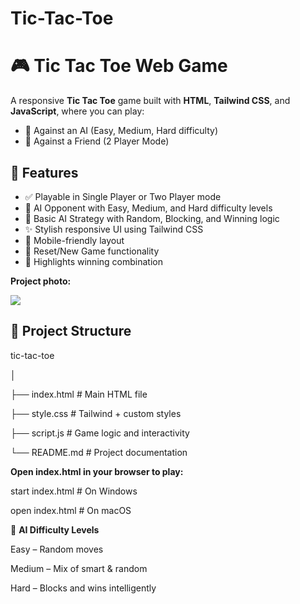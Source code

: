 # Tic-Tac-Toe
# 🎮 Tic Tac Toe Web Game

A responsive **Tic Tac Toe** game built with **HTML**, **Tailwind CSS**, and **JavaScript**, where you can play:
- 🧠 Against an AI (Easy, Medium, Hard difficulty)
- 👥 Against a Friend (2 Player Mode)

## 🚀 Features

- ✅ Playable in Single Player or Two Player mode
- 🤖 AI Opponent with Easy, Medium, and Hard difficulty levels
- 🧠 Basic AI Strategy with Random, Blocking, and Winning logic
- ✨ Stylish responsive UI using Tailwind CSS
- 📱 Mobile-friendly layout
- 🔁 Reset/New Game functionality
- 🎯 Highlights winning combination

**Project photo:**

![](https://github.com/user-attachments/assets/c086b676-4903-4493-ac82-3fe7e2aecf88)

## 📁 Project Structure

tic-tac-toe

│

├── index.html # Main HTML file

├── style.css # Tailwind + custom styles

├── script.js # Game logic and interactivity

└── README.md # Project documentation

**Open index.html in your browser to play:**

start index.html     # On Windows

open index.html      # On macOS

🧠 **AI Difficulty Levels**

Easy – Random moves

Medium – Mix of smart & random

Hard – Blocks and wins intelligently
